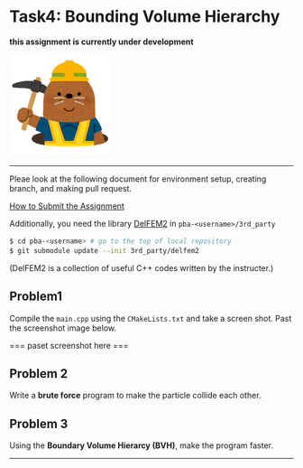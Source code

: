 # Task4: Bounding Volume Hierarchy

**this assignment is currently under development**

![under construction](../doc/mole.png)



----

Pleae look at the following document for environment setup, creating branch, and making pull request.

[How to Submit the Assignment](../doc/submit.md)

Additionally, you need the library [DelFEM2](https://github.com/nobuyuki83/delfem2) in `pba-<username>/3rd_party` 

```bash
$ cd pba-<username> # go to the top of local repository
$ git submodule update --init 3rd_party/delfem2
```

(DelFEM2 is a collection of useful C++ codes written by the instructer.)



## Problem1

Compile the `main.cpp` using the `CMakeLists.txt` and take a screen shot. Past the screenshot image below.

=== paset screenshot here ===



## Problem 2

Write a **brute force** program to make the particle collide each other. 



## Problem 3

Using the **Boundary Volume Hierarcy (BVH)**, make the program faster.





----










